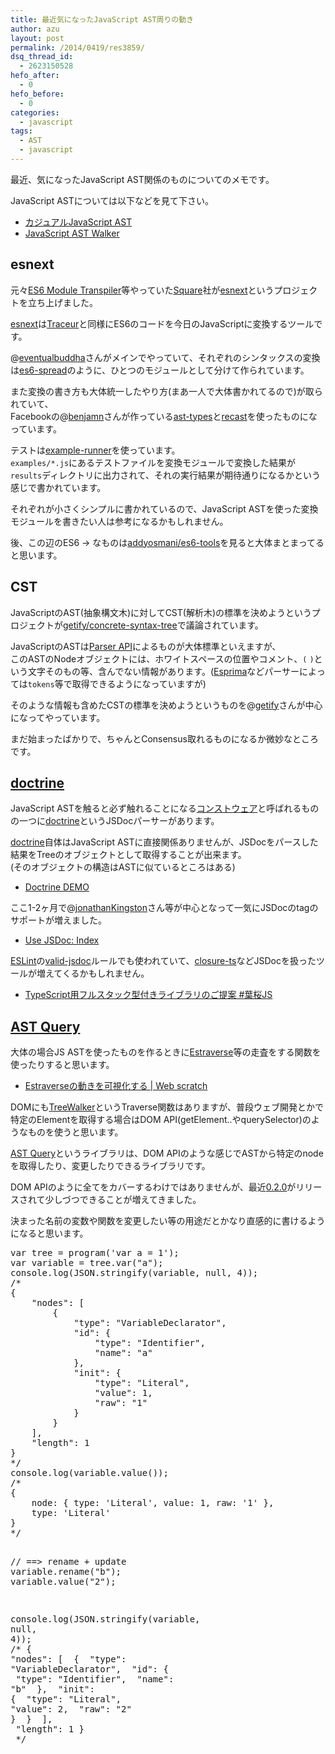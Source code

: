 ```yaml
---
title: 最近気になったJavaScript AST周りの動き
author: azu
layout: post
permalink: /2014/0419/res3859/
dsq_thread_id:
  - 2623150528
hefo_after:
  - 0
hefo_before:
  - 0
categories:
  - javascript
tags:
  - AST
  - javascript
---
```

最近、気になったJavaScript AST関係のものについてのメモです。

JavaScript ASTについては以下などを見て下さい。

*   [カジュアルJavaScript AST][1]
*   [JavaScript AST Walker][2]

## esnext

元々[ES6 Module Transpiler][3]等やっていた[Square][4]社が[esnext][5]というプロジェクトを立ち上げました。

[esnext][5]は[Traceur][6]と同様にES6のコードを今日のJavaScriptに変換するツールです。

@[eventualbuddha][7]さんがメインでやっていて、それぞれのシンタックスの変換は[es6-spread][8]のように、ひとつのモジュールとして分けて作られています。

また変換の書き方も大体統一したやり方(まあ一人で大体書かれてるので)が取られていて、  
Facebookの@[benjamn][9]さんが作っている[ast-types][10]と[recast][11]を使ったものになっています。

テストは[example-runner][12]を使っています。  
`examples/*.js`にあるテストファイルを変換モジュールで変換した結果が`results`ディレクトリに出力されて、それの実行結果が期待通りになるかという感じで書かれています。

それぞれが小さくシンプルに書かれているので、JavaScript ASTを使った変換モジュールを書きたい人は参考になるかもしれません。

後、この辺のES6 -> なものは[addyosmani/es6-tools][13]を見ると大体まとまってると思います。

## CST

JavaScriptのAST(抽象構文木)に対してCST(解析木)の標準を決めようというプロジェクトが[getify/concrete-syntax-tree][14]で議論されています。

JavaScriptのASTは[Parser API][15]によるものが大体標準といえますが、  
このASTのNodeオブジェクトには、ホワイトスペースの位置やコメント、`(` `)`という文字そのもの等、含んでない情報があります。([Esprima][16]などパーサーによっては`tokens`等で取得できるようになっていますが)

そのような情報も含めたCSTの標準を決めようというものを@[getify][17]さんが中心になってやっています。

まだ始まったばかりで、ちゃんとConsensus取れるものになるか微妙なところです。

## [doctrine][18]

JavaScript ASTを触ると必ず触れることになる[コンストウェア][19]と呼ばれるものの一つに[doctrine][18]というJSDocパーサーがあります。

[doctrine][18]自体はJavaScript ASTに直接関係ありませんが、JSDocをパースした結果をTreeのオブジェクトとして取得することが出来ます。  
(そのオブジェクトの構造はASTに似ているところはある)

*   [Doctrine DEMO][20]

ここ1-2ヶ月で@[jonathanKingston][21]さん等が中心となって一気にJSDocのtagのサポートが増えました。

*   [Use JSDoc: Index][22]

[ESLint][23]の[valid-jsdoc][24]ルールでも使われていて、[closure-ts][25]などJSDocを扱ったツールが増えてくるかもしれません。

*   [TypeScript用フルスタック型付きライブラリのご提案 #葉桜JS][26]

## [AST Query][27]

大体の場合JS ASTを使ったものを作るときに[Estraverse][28]等の走査をする関数を使ったりすると思います。

*   [Estraverseの動きを可視化する | Web scratch][29]

DOMにも[TreeWalker][30]というTraverse関数はありますが、普段ウェブ開発とかで特定のElementを取得する場合はDOM API(getElement..やquerySelector)のようなものを使うと思います。

[AST Query][27]というライブラリは、DOM APIのような感じでASTから特定のnodeを取得したり、変更したりできるライブラリです。

DOM APIのように全てをカバーするわけではありませんが、最近[0.2.0][31]がリリースされて少しづつできることが増えてきました。

決まった名前の変数や関数を変更したい等の用途だとかなり直感的に書けるようになると思います。

<div class="highlight">
  <pre><span class="kd">var</span> <span class="nx">tree</span> <span class="o">=</span> <span class="nx">program</span><span class="p">(</span><span class="s1">&#39;var a = 1&#39;</span><span class="p">);</span>
<span class="kd">var</span> <span class="nx">variable</span> <span class="o">=</span> <span class="nx">tree</span><span class="p">.</span><span class="kd">var</span><span class="p">(</span><span class="s2">"a"</span><span class="p">);</span>
<span class="nx">console</span><span class="p">.</span><span class="nx">log</span><span class="p">(</span><span class="nx">JSON</span><span class="p">.</span><span class="nx">stringify</span><span class="p">(</span><span class="nx">variable</span><span class="p">,</span> <span class="kc">null</span><span class="p">,</span> <span class="mi">4</span><span class="p">));</span>
<span class="cm">/*</span>
<span class="cm">{</span>
<span class="cm">    "nodes": [</span>
<span class="cm">        {</span>
<span class="cm">            "type": "VariableDeclarator",</span>
<span class="cm">            "id": {</span>
<span class="cm">                "type": "Identifier",</span>
<span class="cm">                "name": "a"</span>
<span class="cm">            },</span>
<span class="cm">            "init": {</span>
<span class="cm">                "type": "Literal",</span>
<span class="cm">                "value": 1,</span>
<span class="cm">                "raw": "1"</span>
<span class="cm">            }</span>
<span class="cm">        }</span>
<span class="cm">    ],</span>
<span class="cm">    "length": 1</span>
<span class="cm">}</span>
<span class="cm">*/</span>
<span class="nx">console</span><span class="p">.</span><span class="nx">log</span><span class="p">(</span><span class="nx">variable</span><span class="p">.</span><span class="nx">value</span><span class="p">());</span>
<span class="cm">/*</span>
<span class="cm">{</span>
<span class="cm">    node: { type: &#39;Literal&#39;, value: 1, raw: &#39;1&#39; },</span>
<span class="cm">    type: &#39;Literal&#39;</span>
<span class="cm">}</span>
<span class="cm">*/</span>

<span class="c1">// ==> rename + update</span>
<span class="nx">variable</span><span class="p">.</span><span class="nx">rename</span><span class="p">(</span><span class="s2">"b"</span><span class="p">);</span>
<span class="nx">variable</span><span class="p">.</span><span class="nx">value</span><span class="p">(</span><span class="s2">"2"</span><span class="p">);</span>

<span class="nx">console</span><span class="p">.</span><span class="nx">log</span><span class="p">(</span><span class="nx">JSON</span><span class="p">.</span><span class="nx">stringify</span><span class="p">(</span><span class="nx">variable</span><span class="p">,</span> <span class="kc">null</span><span class="p">,</span> <span class="mi">4</span><span class="p">));</span>
<span class="cm">/*</span>
<span class="cm">{</span>
<span class="cm">    "nodes": [</span>
<span class="cm">        {</span>
<span class="cm">            "type": "VariableDeclarator",</span>
<span class="cm">            "id": {</span>
<span class="cm">                "type": "Identifier",</span>
<span class="cm">                "name": "b"</span>
<span class="cm">            },</span>
<span class="cm">            "init": {</span>
<span class="cm">                "type": "Literal",</span>
<span class="cm">                "value": 2,</span>
<span class="cm">                "raw": "2"</span>
<span class="cm">            }</span>
<span class="cm">        }</span>
<span class="cm">    ],</span>
<span class="cm">    "length": 1</span>
<span class="cm">}</span>
<span class="cm"> */</span>
</pre>
</div>

 [1]: http://azu.github.io/slide/JSojisan/ "カジュアルJavaScript AST"
 [2]: http://azu.github.io/slide/tkbjs/js-ast-walker.html "JavaScript AST Walker"
 [3]: https://github.com/square/es6-module-transpiler "ES6 Module Transpiler"
 [4]: https://github.com/square "Square"
 [5]: https://github.com/square/esnext "esnext"
 [6]: https://github.com/google/traceur-compiler "Traceur"
 [7]: https://github.com/eventualbuddha "eventualbuddha"
 [8]: https://github.com/square/es6-spread "es6-spread"
 [9]: https://github.com/benjamn "benjamn"
 [10]: https://github.com/benjamn/ast-types "ast-types"
 [11]: https://github.com/benjamn/recast "recast"
 [12]: https://github.com/square/example-runner "example-runner"
 [13]: https://github.com/addyosmani/es6-tools "addyosmani/es6-tools"
 [14]: https://github.com/getify/concrete-syntax-tree "getify/concrete-syntax-tree"
 [15]: https://developer.mozilla.org/en-US/docs/SpiderMonkey/Parser_API "Parser API"
 [16]: http://esprima.org/ "Esprima"
 [17]: https://github.com/getify "getify"
 [18]: https://github.com/Constellation/doctrine "doctrine"
 [19]: https://github.com/Constellation "Constellation"
 [20]: http://constellation.github.io/doctrine/demo/index.html "Doctrine"
 [21]: https://github.com/jonathanKingston "jonathanKingston"
 [22]: http://usejsdoc.org/index.html "Use JSDoc: Index"
 [23]: http://eslint.org/ "ESLint"
 [24]: http://eslint.org/docs/rules/valid-jsdoc.html "valid-jsdoc"
 [25]: https://github.com/teppeis/closure-ts "closure-ts"
 [26]: https://gist.github.com/teppeis/10659631 "TypeScript用フルスタック型付きライブラリのご提案 #葉桜JS"
 [27]: https://github.com/SBoudrias/AST-query#object-literal-token "AST Query"
 [28]: https://github.com/Constellation/estraverse "Estraverse"
 [29]: http://efcl.info/2014/0404/res3802/ "Estraverseの動きを可視化する | Web scratch"
 [30]: http://uhyohyohyo.sakura.ne.jp/javascript/7_3.html "TreeWalker"
 [31]: https://github.com/SBoudrias/AST-query/releases/tag/0.2.0 "0.2.0"